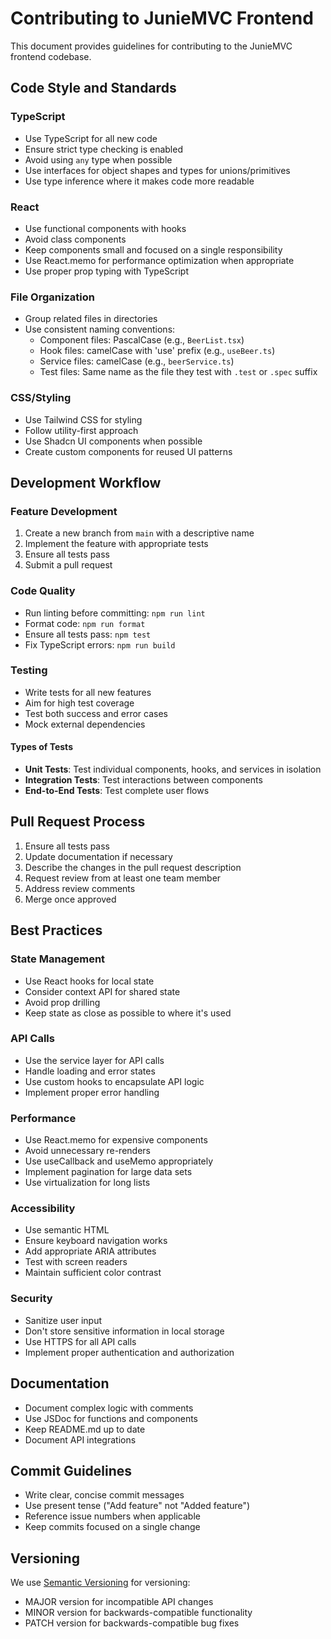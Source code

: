 # Contributing to JunieMVC Frontend

This document provides guidelines for contributing to the JunieMVC frontend codebase.

## Code Style and Standards

### TypeScript

- Use TypeScript for all new code
- Ensure strict type checking is enabled
- Avoid using `any` type when possible
- Use interfaces for object shapes and types for unions/primitives
- Use type inference where it makes code more readable

### React

- Use functional components with hooks
- Avoid class components
- Keep components small and focused on a single responsibility
- Use React.memo for performance optimization when appropriate
- Use proper prop typing with TypeScript

### File Organization

- Group related files in directories
- Use consistent naming conventions:
  - Component files: PascalCase (e.g., `BeerList.tsx`)
  - Hook files: camelCase with 'use' prefix (e.g., `useBeer.ts`)
  - Service files: camelCase (e.g., `beerService.ts`)
  - Test files: Same name as the file they test with `.test` or `.spec` suffix

### CSS/Styling

- Use Tailwind CSS for styling
- Follow utility-first approach
- Use Shadcn UI components when possible
- Create custom components for reused UI patterns

## Development Workflow

### Feature Development

1. Create a new branch from `main` with a descriptive name
2. Implement the feature with appropriate tests
3. Ensure all tests pass
4. Submit a pull request

### Code Quality

- Run linting before committing: `npm run lint`
- Format code: `npm run format`
- Ensure all tests pass: `npm test`
- Fix TypeScript errors: `npm run build`

### Testing

- Write tests for all new features
- Aim for high test coverage
- Test both success and error cases
- Mock external dependencies

#### Types of Tests

- **Unit Tests**: Test individual components, hooks, and services in isolation
- **Integration Tests**: Test interactions between components
- **End-to-End Tests**: Test complete user flows

## Pull Request Process

1. Ensure all tests pass
2. Update documentation if necessary
3. Describe the changes in the pull request description
4. Request review from at least one team member
5. Address review comments
6. Merge once approved

## Best Practices

### State Management

- Use React hooks for local state
- Consider context API for shared state
- Avoid prop drilling
- Keep state as close as possible to where it's used

### API Calls

- Use the service layer for API calls
- Handle loading and error states
- Use custom hooks to encapsulate API logic
- Implement proper error handling

### Performance

- Use React.memo for expensive components
- Avoid unnecessary re-renders
- Use useCallback and useMemo appropriately
- Implement pagination for large data sets
- Use virtualization for long lists

### Accessibility

- Use semantic HTML
- Ensure keyboard navigation works
- Add appropriate ARIA attributes
- Test with screen readers
- Maintain sufficient color contrast

### Security

- Sanitize user input
- Don't store sensitive information in local storage
- Use HTTPS for all API calls
- Implement proper authentication and authorization

## Documentation

- Document complex logic with comments
- Use JSDoc for functions and components
- Keep README.md up to date
- Document API integrations

## Commit Guidelines

- Write clear, concise commit messages
- Use present tense ("Add feature" not "Added feature")
- Reference issue numbers when applicable
- Keep commits focused on a single change

## Versioning

We use [Semantic Versioning](https://semver.org/) for versioning:

- MAJOR version for incompatible API changes
- MINOR version for backwards-compatible functionality
- PATCH version for backwards-compatible bug fixes